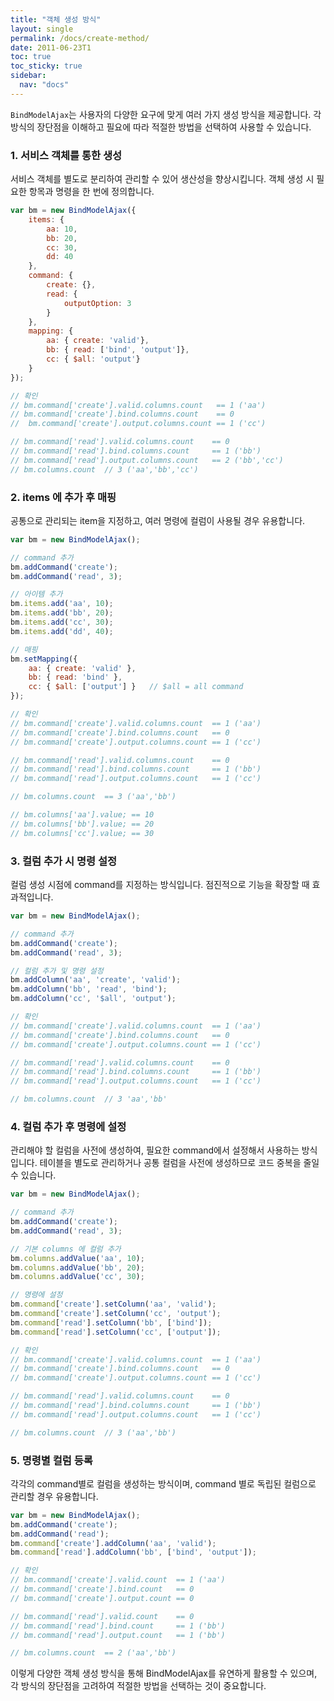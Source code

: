 ```yaml
---
title: "객체 생성 방식"
layout: single
permalink: /docs/create-method/
date: 2011-06-23T1
toc: true
toc_sticky: true
sidebar:
  nav: "docs"
---
```


`BindModelAjax`는 사용자의 다양한 요구에 맞게 여러 가지 생성 방식을 제공합니다. 각 방식의 장단점을 이해하고 필요에 따라 적절한 방법을 선택하여 사용할 수 있습니다.

### 1. 서비스 객체를 통한 생성

서비스 객체를 별도로 분리하여 관리할 수 있어 생산성을 향상시킵니다. 객체 생성 시 필요한 항목과 명령을 한 번에 정의합니다.

```js
var bm = new BindModelAjax({
	items: {
		aa: 10,
		bb: 20,
		cc: 30,
		dd: 40
	},
	command: {
		create: {},
		read: {
			outputOption: 3
		}
	},
	mapping: {
		aa: { create: 'valid'},
		bb: { read: ['bind', 'output']},
		cc: { $all: 'output'}
	}
});

// 확인
// bm.command['create'].valid.columns.count   == 1 ('aa')
// bm.command['create'].bind.columns.count    == 0
//  bm.command['create'].output.columns.count == 1 ('cc')

// bm.command['read'].valid.columns.count    == 0
// bm.command['read'].bind.columns.count     == 1 ('bb')
// bm.command['read'].output.columns.count   == 2 ('bb','cc')
// bm.columns.count  // 3 ('aa','bb','cc')
```

### 2. items 에 추가 후 매핑 

공통으로 관리되는 item을 지정하고, 여러 명령에 컬럼이 사용될 경우 유용합니다.

```js
var bm = new BindModelAjax();

// command 추가
bm.addCommand('create');
bm.addCommand('read', 3);

// 아이템 추가
bm.items.add('aa', 10);
bm.items.add('bb', 20);
bm.items.add('cc', 30);
bm.items.add('dd', 40);

// 매핑
bm.setMapping({
	aa: { create: 'valid' },
	bb: { read: 'bind' },
	cc: { $all: ['output'] }   // $all = all command
});

// 확인
// bm.command['create'].valid.columns.count  == 1 ('aa')
// bm.command['create'].bind.columns.count   == 0
// bm.command['create'].output.columns.count == 1 ('cc')

// bm.command['read'].valid.columns.count    == 0
// bm.command['read'].bind.columns.count     == 1 ('bb')
// bm.command['read'].output.columns.count   == 1 ('cc')

// bm.columns.count  == 3 ('aa','bb')

// bm.columns['aa'].value; == 10
// bm.columns['bb'].value; == 20
// bm.columns['cc'].value; == 30
```

### 3. 컬럼 추가 시 명령 설정

컬럼 생성 시점에 command를 지정하는 방식입니다. 점진적으로 기능을 확장할 때 효과적입니다.

```js
var bm = new BindModelAjax();

// command 추가
bm.addCommand('create');
bm.addCommand('read', 3);

// 컬럼 추가 및 명령 설정
bm.addColumn('aa', 'create', 'valid');
bm.addColumn('bb', 'read', 'bind');
bm.addColumn('cc', '$all', 'output');   

// 확인
// bm.command['create'].valid.columns.count  == 1 ('aa')
// bm.command['create'].bind.columns.count   == 0
// bm.command['create'].output.columns.count == 1 ('cc')

// bm.command['read'].valid.columns.count    == 0
// bm.command['read'].bind.columns.count     == 1 ('bb')
// bm.command['read'].output.columns.count   == 1 ('cc')

// bm.columns.count  // 3 'aa','bb'
```

### 4. 컬럼 추가 후 명령에 설정

관리해야 할 컬럼을 사전에 생성하여, 필요한 command에서 설정해서 사용하는 방식입니다. 테이블을 별도로 관리하거나 공통 컬럼을 사전에 생성하므로 코드 중복을 줄일 수 있습니다.

```js
var bm = new BindModelAjax();

// command 추가
bm.addCommand('create');
bm.addCommand('read', 3);

// 기본 columns 에 컬럼 추가
bm.columns.addValue('aa', 10);
bm.columns.addValue('bb', 20);
bm.columns.addValue('cc', 30);

// 명령에 설정
bm.command['create'].setColumn('aa', 'valid');
bm.command['create'].setColumn('cc', 'output');
bm.command['read'].setColumn('bb', ['bind']);
bm.command['read'].setColumn('cc', ['output']);

// 확인
// bm.command['create'].valid.columns.count  == 1 ('aa')
// bm.command['create'].bind.columns.count   == 0
// bm.command['create'].output.columns.count == 1 ('cc')

// bm.command['read'].valid.columns.count    == 0
// bm.command['read'].bind.columns.count     == 1 ('bb')
// bm.command['read'].output.columns.count   == 1 ('cc')

// bm.columns.count  // 3 ('aa','bb')
```

### 5. 명령별 컬럼 등록

각각의 command별로 컬럼을 생성하는 방식이며, command 별로 독립된 컬럼으로 관리할 경우 유용합니다.

```js
var bm = new BindModelAjax();
bm.addCommand('create');
bm.addCommand('read');
bm.command['create'].addColumn('aa', 'valid');
bm.command['read'].addColumn('bb', ['bind', 'output']);

// 확인
// bm.command['create'].valid.count  == 1 ('aa')
// bm.command['create'].bind.count   == 0
// bm.command['create'].output.count == 0

// bm.command['read'].valid.count    == 0
// bm.command['read'].bind.count     == 1 ('bb')
// bm.command['read'].output.count   == 1 ('bb')

// bm.columns.count  == 2 ('aa','bb')
```

이렇게 다양한 객체 생성 방식을 통해 BindModelAjax를 유연하게 활용할 수 있으며, 각 방식의 장단점을 고려하여 적절한 방법을 선택하는 것이 중요합니다.


